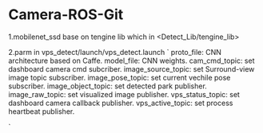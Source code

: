 # Camera-ROS-Git
1.mobilenet_ssd base on tengine lib which in <Detect_Lib/tengine_lib>

2.parm in vps_detect/launch/vps_detect.launch
`
proto_file: CNN architecture based on Caffe.
model_file:  CNN weights.
cam_cmd_topic: set dashboard camera cmd subcriber.
image_source_topic: set Surround-view image topic subscriber.
image_pose_topic: set current vechile pose subscriber.
image_object_topic: set detected park publisher.
image_raw_topic: set visualized image publisher.
vps_status_topic: set dashboard camera callback publisher.
vps_active_topic: set process heartbeat publisher.

`
